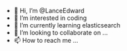 - 👋 Hi, I’m @LanceEdward
- 👀 I’m interested in coding
- 🌱 I’m currently learning elasticsearch
- 💞️ I’m looking to collaborate on ...
- 📫 How to reach me ...

<!---
LanceEdward/LanceEdward is a ✨ special ✨ repository because its `README.md` (this file) appears on your GitHub profile.
You can click the Preview link to take a look at your changes.
--->
